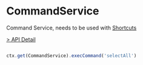 # CommandService

Command Service, needs to be used with [Shortcuts](/en/guide/advanced/shortcuts.md)

[> API Detail](https://flowgram.ai/auto-docs/command/interfaces/CommandService.html)

```typescript pure

ctx.get(CommandService).execCommand('selectAll')
```
